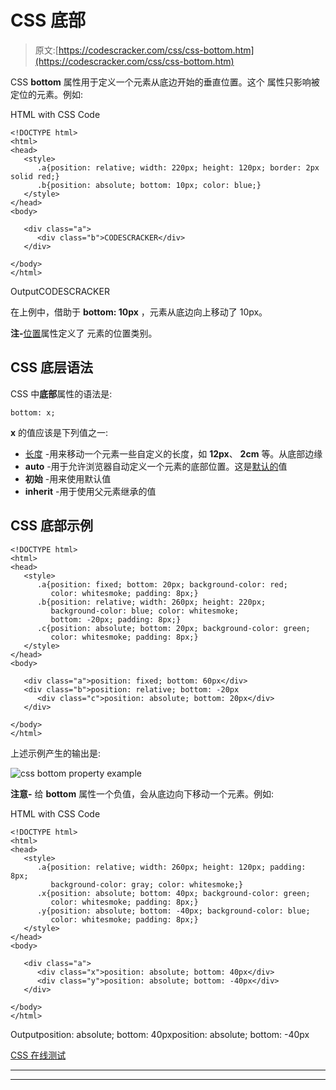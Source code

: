 # CSS 底部

> 原文:[https://codescracker.com/css/css-bottom.htm](https://codescracker.com/css/css-bottom.htm)

CSS **bottom** 属性用于定义一个元素从底边开始的垂直位置。这个 属性只影响被定位的元素。例如:

HTML with CSS Code

```
<!DOCTYPE html>
<html>
<head>
   <style>
      .a{position: relative; width: 220px; height: 120px; border: 2px solid red;}
      .b{position: absolute; bottom: 10px; color: blue;}
   </style>
</head>
<body>

   <div class="a">
      <div class="b">CODESCRACKER</div>
   </div>

</body>
</html>
```

OutputCODESCRACKER

在上例中，借助于 **bottom: 10px** ，元素从底边向上移动了 10px。

**注-**[位置](/css/css-positioning.htm)属性定义了 元素的位置类别。

## CSS 底层语法

CSS 中**底部**属性的语法是:

```
bottom: x;
```

**x** 的值应该是下列值之一:

*   [长度](/css/css-length-units.htm) -用来移动一个元素一些自定义的长度，如 **12px**、 **2cm** 等。从底部边缘
*   **auto** -用于允许浏览器自动定义一个元素的底部位置。这是<u>默认的</u>值
*   **初始** -用来使用默认值
*   **inherit** -用于使用父元素继承的值

## CSS 底部示例

```
<!DOCTYPE html>
<html>
<head>
   <style>
      .a{position: fixed; bottom: 20px; background-color: red;
         color: whitesmoke; padding: 8px;}
      .b{position: relative; width: 260px; height: 220px;
         background-color: blue; color: whitesmoke;
         bottom: -20px; padding: 8px;}
      .c{position: absolute; bottom: 20px; background-color: green;
         color: whitesmoke; padding: 8px;}
   </style>
</head>
<body>

   <div class="a">position: fixed; bottom: 60px</div>
   <div class="b">position: relative; bottom: -20px
      <div class="c">position: absolute; bottom: 20px</div>
   </div>

</body>
</html>
```

上述示例产生的输出是:

![css bottom property example](../Images/21a45e05a1c112424e3dfc9d7a1f8ee7.png)

**注意-** 给 **bottom** 属性一个负值，会从底边向下移动一个元素。例如:

HTML with CSS Code

```
<!DOCTYPE html>
<html>
<head>
   <style>
      .a{position: relative; width: 260px; height: 120px; padding: 8px;
         background-color: gray; color: whitesmoke;}
      .x{position: absolute; bottom: 40px; background-color: green;
         color: whitesmoke; padding: 8px;}
      .y{position: absolute; bottom: -40px; background-color: blue;
         color: whitesmoke; padding: 8px;}
   </style>
</head>
<body>

   <div class="a">
      <div class="x">position: absolute; bottom: 40px</div>
      <div class="y">position: absolute; bottom: -40px</div>
   </div>

</body>
</html>
```

Outputposition: absolute; bottom: 40pxposition: absolute; bottom: -40px

[CSS 在线测试](/exam/showtest.php?subid=5)

* * *

* * *